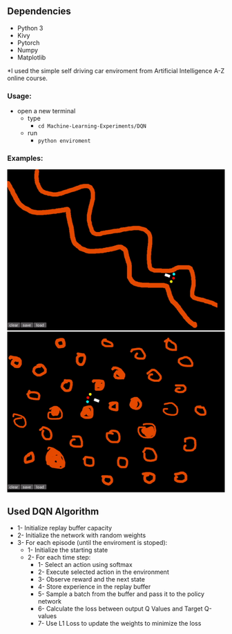 ## Dependencies

- Python 3
- Kivy
- Pytorch
- Numpy
- Matplotlib

*I used the simple self driving car enviroment from Artificial Intelligence A-Z online course.

### Usage:

- open a new terminal
  - type
    - ```cd Machine-Learning-Experiments/DQN```
  - run 
    - ```python enviroment```


### Examples:

![Alt Text](ex1.gif)
![Alt Text](ex2.gif)

## Used DQN Algorithm

- 1- Initialize replay buffer capacity
- 2- Initialize the network with random weights
- 3- For each episode (until the enviroment is stoped):
  - 1- Initialize the starting state
  - 2- For each time step:
    - 1- Select an action using softmax
    - 2- Execute selected action in the environment
    - 3- Observe reward and the next state
    - 4- Store experience in the replay buffer
    - 5- Sample a batch from the buffer and pass it to the policy network
    - 6- Calculate the loss between output Q Values and Target Q-values
    - 7- Use L1 Loss to update the weights to minimize the loss
